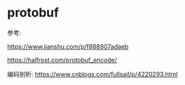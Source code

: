 # protobuf

参考:

https://www.jianshu.com/p/f888907adaeb

https://halfrost.com/protobuf_encode/

编码剖析: https://www.cnblogs.com/fullsail/p/4220293.html